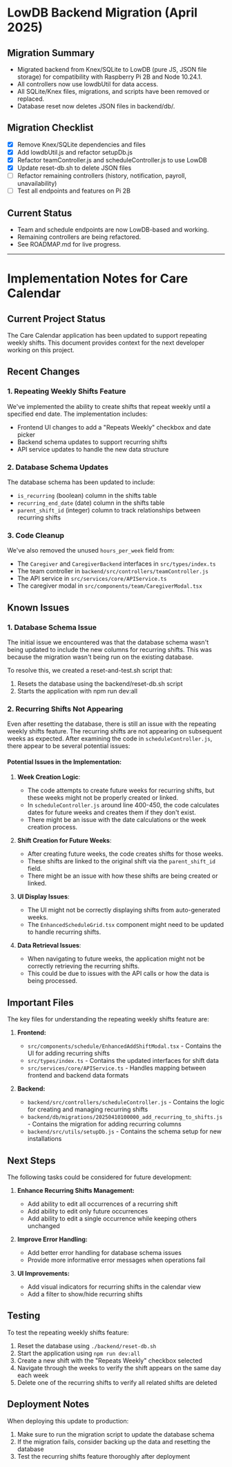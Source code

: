 # LowDB Backend Migration (April 2025)

## Migration Summary
- Migrated backend from Knex/SQLite to LowDB (pure JS, JSON file storage) for compatibility with Raspberry Pi 2B and Node 10.24.1.
- All controllers now use lowdbUtil for data access.
- All SQLite/Knex files, migrations, and scripts have been removed or replaced.
- Database reset now deletes JSON files in backend/db/.

## Migration Checklist
- [x] Remove Knex/SQLite dependencies and files
- [x] Add lowdbUtil.js and refactor setupDb.js
- [x] Refactor teamController.js and scheduleController.js to use LowDB
- [x] Update reset-db.sh to delete JSON files
- [ ] Refactor remaining controllers (history, notification, payroll, unavailability)
- [ ] Test all endpoints and features on Pi 2B

## Current Status
- Team and schedule endpoints are now LowDB-based and working.
- Remaining controllers are being refactored.
- See ROADMAP.md for live progress.

---

# Implementation Notes for Care Calendar

## Current Project Status

The Care Calendar application has been updated to support repeating weekly shifts. This document provides context for the next developer working on this project.

## Recent Changes

### 1. Repeating Weekly Shifts Feature

We've implemented the ability to create shifts that repeat weekly until a specified end date. The implementation includes:

- Frontend UI changes to add a "Repeats Weekly" checkbox and date picker
- Backend schema updates to support recurring shifts
- API service updates to handle the new data structure

### 2. Database Schema Updates

The database schema has been updated to include:
- `is_recurring` (boolean) column in the shifts table
- `recurring_end_date` (date) column in the shifts table
- `parent_shift_id` (integer) column to track relationships between recurring shifts

### 3. Code Cleanup

We've also removed the unused `hours_per_week` field from:
- The `Caregiver` and `CaregiverBackend` interfaces in `src/types/index.ts`
- The team controller in `backend/src/controllers/teamController.js`
- The API service in `src/services/core/APIService.ts`
- The caregiver modal in `src/components/team/CaregiverModal.tsx`

## Known Issues

### 1. Database Schema Issue

The initial issue we encountered was that the database schema wasn't being updated to include the new columns for recurring shifts. This was because the migration wasn't being run on the existing database.

To resolve this, we created a reset-and-test.sh script that:
1. Resets the database using the backend/reset-db.sh script
2. Starts the application with npm run dev:all

### 2. Recurring Shifts Not Appearing

Even after resetting the database, there is still an issue with the repeating weekly shifts feature. The recurring shifts are not appearing on subsequent weeks as expected. After examining the code in `scheduleController.js`, there appear to be several potential issues:

#### Potential Issues in the Implementation:

1. **Week Creation Logic**: 
   - The code attempts to create future weeks for recurring shifts, but these weeks might not be properly created or linked.
   - In `scheduleController.js` around line 400-450, the code calculates dates for future weeks and creates them if they don't exist.
   - There might be an issue with the date calculations or the week creation process.

2. **Shift Creation for Future Weeks**:
   - After creating future weeks, the code creates shifts for those weeks.
   - These shifts are linked to the original shift via the `parent_shift_id` field.
   - There might be an issue with how these shifts are being created or linked.

3. **UI Display Issues**:
   - The UI might not be correctly displaying shifts from auto-generated weeks.
   - The `EnhancedScheduleGrid.tsx` component might need to be updated to handle recurring shifts.

4. **Data Retrieval Issues**:
   - When navigating to future weeks, the application might not be correctly retrieving the recurring shifts.
   - This could be due to issues with the API calls or how the data is being processed.

## Important Files

The key files for understanding the repeating weekly shifts feature are:

1. **Frontend:**
   - `src/components/schedule/EnhancedAddShiftModal.tsx` - Contains the UI for adding recurring shifts
   - `src/types/index.ts` - Contains the updated interfaces for shift data
   - `src/services/core/APIService.ts` - Handles mapping between frontend and backend data formats

2. **Backend:**
   - `backend/src/controllers/scheduleController.js` - Contains the logic for creating and managing recurring shifts
   - `backend/db/migrations/20250410100000_add_recurring_to_shifts.js` - Contains the migration for adding recurring columns
   - `backend/src/utils/setupDb.js` - Contains the schema setup for new installations

## Next Steps

The following tasks could be considered for future development:

1. **Enhance Recurring Shifts Management:**
   - Add ability to edit all occurrences of a recurring shift
   - Add ability to edit only future occurrences
   - Add ability to edit a single occurrence while keeping others unchanged

2. **Improve Error Handling:**
   - Add better error handling for database schema issues
   - Provide more informative error messages when operations fail

3. **UI Improvements:**
   - Add visual indicators for recurring shifts in the calendar view
   - Add a filter to show/hide recurring shifts

## Testing

To test the repeating weekly shifts feature:

1. Reset the database using `./backend/reset-db.sh`
2. Start the application using `npm run dev:all`
3. Create a new shift with the "Repeats Weekly" checkbox selected
4. Navigate through the weeks to verify the shift appears on the same day each week
5. Delete one of the recurring shifts to verify all related shifts are deleted

## Deployment Notes

When deploying this update to production:

1. Make sure to run the migration script to update the database schema
2. If the migration fails, consider backing up the data and resetting the database
3. Test the recurring shifts feature thoroughly after deployment
